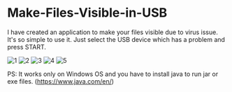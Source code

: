 # Make-Files-Visible-in-USB
I have created an application to make your files visible due to virus issue. It's so simple to use it. Just select the USB device which has a problem and press START.  

![1](https://user-images.githubusercontent.com/48446413/99296318-9d39aa80-2857-11eb-928f-c840617a3682.PNG)
![2](https://user-images.githubusercontent.com/48446413/99296321-9dd24100-2857-11eb-9fef-4c76d416738e.png)
![3](https://user-images.githubusercontent.com/48446413/99296322-9dd24100-2857-11eb-8efa-4a28b0cb64df.png)
![4](https://user-images.githubusercontent.com/48446413/99296324-9e6ad780-2857-11eb-8def-488355e269a0.png)
![5](https://user-images.githubusercontent.com/48446413/99296325-9f036e00-2857-11eb-95da-9bf32da976b9.png)










PS: It works only on Windows OS and you have to install java to run jar or exe files.  (https://www.java.com/en/)
